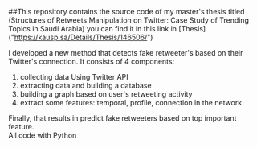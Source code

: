 ##This repository contains the source code of my master's thesis titled (Structures of Retweets Manipulation on Twitter: Case Study of Trending Topics in Saudi Arabia)
 you can find it in this link in [Thesis] ("https://kausp.sa/Details/Thesis/146506/")

I developed a new method that detects fake retweeter's based on their Twitter's connection. It consists of 4 components: <br>
<ol>
<li> collecting data Using Twitter API </li>
<li> extracting data and building a database </li> 
<li> building a graph based on user's retweeting activity </li>
<li> extract some features: temporal, profile,  connection in the network </li>
</ol>
Finally, that results in predict fake retweeters based on top important feature.  <br>
All code with Python
